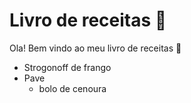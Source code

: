 # Livro de receitas :chicken:

Ola! Bem vindo ao meu livro de receitas :clap:

- Strogonoff de frango
- Pave
  - bolo de cenoura










